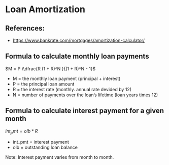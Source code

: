 # Loan Amortization

## References:

- https://www.bankrate.com/mortgages/amortization-calculator/

## Formula to calculate monthly loan payments

$M = P \\dfrac{R (1 + R)^N }{(1 + R)^N - 1}$

- M = the monthly loan payment (principal + interest)
- P	= the principal loan amount
- R	= the interest rate (monthly. annual rate devided by 12)
- N	= number of payments over the loan’s lifetime (loan years times 12)

## Formula to calculate interest payment for a given month

$int_pmt = olb * R$

- int_pmt = interest payment
- olb = outstanding loan balance

Note: Interest payment varies from month to month.
